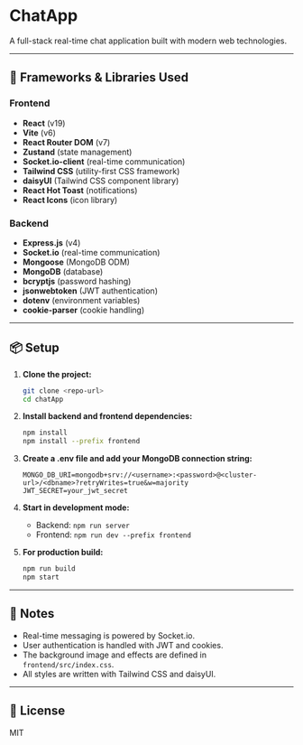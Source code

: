 # ChatApp

A full-stack real-time chat application built with modern web technologies.

---

## 🚀 Frameworks & Libraries Used

### Frontend
- **React** (v19)
- **Vite** (v6)
- **React Router DOM** (v7)
- **Zustand** (state management)
- **Socket.io-client** (real-time communication)
- **Tailwind CSS** (utility-first CSS framework)
- **daisyUI** (Tailwind CSS component library)
- **React Hot Toast** (notifications)
- **React Icons** (icon library)

### Backend
- **Express.js** (v4)
- **Socket.io** (real-time communication)
- **Mongoose** (MongoDB ODM)
- **MongoDB** (database)
- **bcryptjs** (password hashing)
- **jsonwebtoken** (JWT authentication)
- **dotenv** (environment variables)
- **cookie-parser** (cookie handling)

---

## 📦 Setup

1. **Clone the project:**
   ```sh
   git clone <repo-url>
   cd chatApp
   ```
2. **Install backend and frontend dependencies:**
   ```sh
   npm install
   npm install --prefix frontend
   ```
3. **Create a .env file and add your MongoDB connection string:**
   ```env
   MONGO_DB_URI=mongodb+srv://<username>:<password>@<cluster-url>/<dbname>?retryWrites=true&w=majority
   JWT_SECRET=your_jwt_secret
   ```
4. **Start in development mode:**
   - Backend: `npm run server`
   - Frontend: `npm run dev --prefix frontend`

5. **For production build:**
   ```sh
   npm run build
   npm start
   ```

---

## 📝 Notes
- Real-time messaging is powered by Socket.io.
- User authentication is handled with JWT and cookies.
- The background image and effects are defined in `frontend/src/index.css`.
- All styles are written with Tailwind CSS and daisyUI.

---

## 📄 License
MIT 
